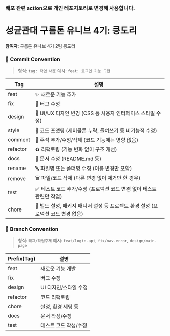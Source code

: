 ### 배포 관련 action으로 개인 레포지토리로 변경해 사용합니다. 

# 성균관대 구름톤 유니브 4기: 킁도리 
**참여자**: 구름톤 유니브 4기 2팀 킁도리


### 📝 Commit Convention

> 형식: `tag: 작업 내용`
> 예시: `feat: 로그인 기능 구현`

| Tag       | 설명                                                                                   |
|-----------|----------------------------------------------------------------------------------------|
| feat      | ✨ 새로운 기능 추가                                                                     |
| fix       | 🐛 버그 수정                                                                            |
| design    | 🎨 UI/UX 디자인 변경 (CSS 등 사용자 인터페이스 스타일 수정)                             |
| style     | 💅 코드 포맷팅 (세미콜론 누락, 들여쓰기 등 비기능적 수정)                              |
| comment   | 💬 주석 추가/수정/삭제 (코드 기능에는 영향 없음)                                       |
| refactor  | ♻️ 리팩토링 (기능 변화 없이 구조 개선)                                                 |
| docs      | 📝 문서 수정 (README.md 등)                                                             |
| rename    | 🔤 파일명 또는 폴더명 수정 (이름 변경만 포함)                                           |
| remove    | 🗑️ 파일/코드 삭제 (다른 변경 없이 제거만 한 경우)                                      |
| test      | ✅ 테스트 코드 추가/수정 (프로덕션 코드 변경 없이 테스트 관련만 작업)                   |
| chore     | 🔧 빌드 설정, 패키지 매니저 설정 등 프로젝트 환경 설정 (프로덕션 코드 변경 없음)        |


### 🌿 Branch Convention

> 형식: `태그/작업주제`
> 예시: `feat/login-api`, `fix/nav-error`, `design/main-page`

| Prefix(Tag) | 설명 |
|-------------|------|
| feat        | 새로운 기능 개발 |
| fix         | 버그 수정 |
| design      | UI 디자인/스타일 수정 |
| refactor    | 코드 리팩토링 |
| chore       | 설정, 환경 세팅 등 |
| docs        | 문서 작성/수정 |
| test        | 테스트 코드 작성/수정 |
